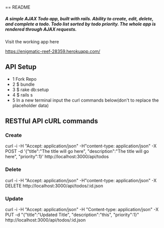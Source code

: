 == README


##### A simple AJAX Todo app, built with rails. Ability to create, edit, delete, and complete a todo. Todo list sorted by todo priority. The whole app is rendered through AJAX requests.

Visit the working app here

https://enigmatic-reef-28359.herokuapp.com/

## API Setup

- 1 Fork Repo
- 2 $ bundle
- 3 $ rake db:setup
- 4 $ rails s
- 5 In a new terminal input the curl commands below(don't to replace the placeholder data)

## RESTful API cURL commands

### Create

curl -i -H "Accept: application/json" -H"content-type: application/json" -X POST -d '{"title":"The title will go here", "description":"The title will go here", "priority":1}' http://localhost:3000/api/todos


### Delete

curl -i -H "Accept: application/json" -H"content-type: application/json" -X DELETE http://localhost:3000/api/todos/:id.json

### Update

curl  -i -H "Accept: application/json" -H "Content-type: application/json" -X PUT -d "{\"title\":\"Updated Title\", \"description\":\"this\", \"priority\":1}" http://localhost:3000/api/todos/:id.json




